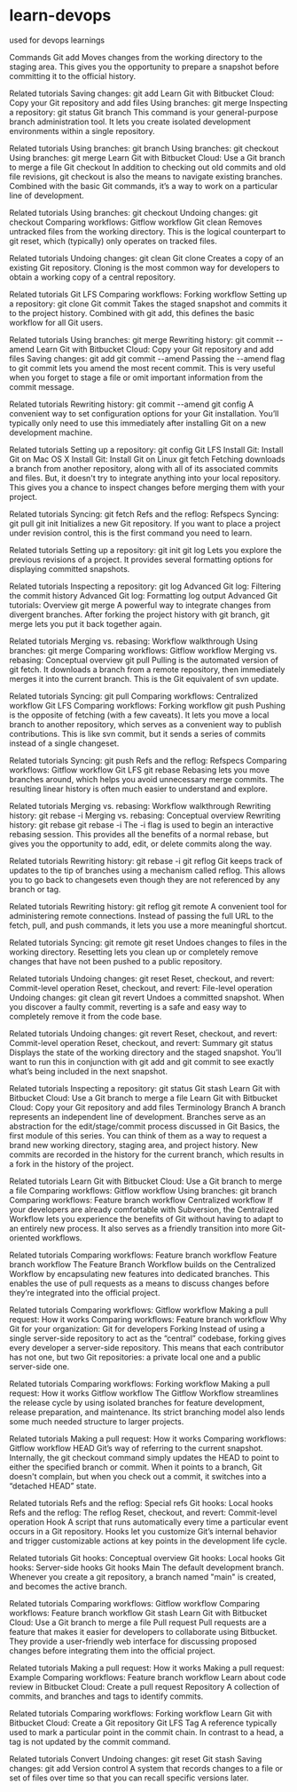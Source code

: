 # learn-devops
used for devops learnings

Commands
Git add
Moves changes from the working directory to the staging area. This gives you the opportunity to prepare a snapshot before committing it to the official history.

Related tutorials
Saving changes: git add
Learn Git with Bitbucket Cloud: Copy your Git repository and add files
Using branches: git merge
Inspecting a repository: git status
Git branch
This command is your general-purpose branch administration tool. It lets you create isolated development environments within a single repository.

Related tutorials
Using branches: git branch
Using branches: git checkout
Using branches: git merge
Learn Git with Bitbucket Cloud: Use a Git branch to merge a file
Git checkout
In addition to checking out old commits and old file revisions, git checkout is also the means to navigate existing branches. Combined with the basic Git commands, it’s a way to work on a particular line of development.

Related tutorials
Using branches: git checkout
Undoing changes: git checkout
Comparing workflows: Gitflow workflow
Git clean
Removes untracked files from the working directory. This is the logical counterpart to git reset, which (typically) only operates on tracked files.

Related tutorials
Undoing changes: git clean
Git clone
Creates a copy of an existing Git repository. Cloning is the most common way for developers to obtain a working copy of a central repository.

Related tutorials
Git LFS
Comparing workflows: Forking workflow
Setting up a repository: git clone
Git commit
Takes the staged snapshot and commits it to the project history. Combined with git add, this defines the basic workflow for all Git users.

Related tutorials
Using branches: git merge
Rewriting history: git commit --amend
Learn Git with Bitbucket Cloud: Copy your Git repository and add files
Saving changes: git add
git commit --amend
Passing the --amend flag to git commit lets you amend the most recent commit. This is very useful when you forget to stage a file or omit important information from the commit message.

Related tutorials
Rewriting history: git commit --amend
git config
A convenient way to set configuration options for your Git installation. You’ll typically only need to use this immediately after installing Git on a new development machine.

Related tutorials
Setting up a repository: git config
Git LFS
Install Git: Install Git on Mac OS X
Install Git: Install Git on Linux
git fetch
Fetching downloads a branch from another repository, along with all of its associated commits and files. But, it doesn't try to integrate anything into your local repository. This gives you a chance to inspect changes before merging them with your project.

Related tutorials
Syncing: git fetch
Refs and the reflog: Refspecs
Syncing: git pull
git init
Initializes a new Git repository. If you want to place a project under revision control, this is the first command you need to learn.

Related tutorials
Setting up a repository: git init
git log
Lets you explore the previous revisions of a project. It provides several formatting options for displaying committed snapshots.

Related tutorials
Inspecting a repository: git log
Advanced Git log: Filtering the commit history
Advanced Git log: Formatting log output
Advanced Git tutorials: Overview
git merge
A powerful way to integrate changes from divergent branches. After forking the project history with git branch, git merge lets you put it back together again.

Related tutorials
Merging vs. rebasing: Workflow walkthrough
Using branches: git merge
Comparing workflows: Gitflow workflow
Merging vs. rebasing: Conceptual overview
git pull
Pulling is the automated version of git fetch. It downloads a branch from a remote repository, then immediately merges it into the current branch. This is the Git equivalent of svn update.

Related tutorials
Syncing: git pull
Comparing workflows: Centralized workflow
Git LFS
Comparing workflows: Forking workflow
git push
Pushing is the opposite of fetching (with a few caveats). It lets you move a local branch to another repository, which serves as a convenient way to publish contributions. This is like svn commit, but it sends a series of commits instead of a single changeset.

Related tutorials
Syncing: git push
Refs and the reflog: Refspecs
Comparing workflows: Gitflow workflow
Git LFS
git rebase
Rebasing lets you move branches around, which helps you avoid unnecessary merge commits. The resulting linear history is often much easier to understand and explore.

Related tutorials
Merging vs. rebasing: Workflow walkthrough
Rewriting history: git rebase -i
Merging vs. rebasing: Conceptual overview
Rewriting history: git rebase
git rebase -i
The -i flag is used to begin an interactive rebasing session. This provides all the benefits of a normal rebase, but gives you the opportunity to add, edit, or delete commits along the way.

Related tutorials
Rewriting history: git rebase -i
git reflog
Git keeps track of updates to the tip of branches using a mechanism called reflog. This allows you to go back to changesets even though they are not referenced by any branch or tag.

Related tutorials
Rewriting history: git reflog
git remote
A convenient tool for administering remote connections. Instead of passing the full URL to the fetch, pull, and push commands, it lets you use a more meaningful shortcut.

Related tutorials
Syncing: git remote
git reset
Undoes changes to files in the working directory. Resetting lets you clean up or completely remove changes that have not been pushed to a public repository.

Related tutorials
Undoing changes: git reset
Reset, checkout, and revert: Commit-level operation
Reset, checkout, and revert: File-level operation
Undoing changes: git clean
git revert
Undoes a committed snapshot. When you discover a faulty commit, reverting is a safe and easy way to completely remove it from the code base.

Related tutorials
Undoing changes: git revert
Reset, checkout, and revert: Commit-level operation
Reset, checkout, and revert: Summary
git status
Displays the state of the working directory and the staged snapshot. You’ll want to run this in conjunction with git add and git commit to see exactly what’s being included in the next snapshot.

Related tutorials
Inspecting a repository: git status
Git stash
Learn Git with Bitbucket Cloud: Use a Git branch to merge a file
Learn Git with Bitbucket Cloud: Copy your Git repository and add files
Terminology
Branch
A branch represents an independent line of development. Branches serve as an abstraction for the edit/stage/commit process discussed in Git Basics, the first module of this series. You can think of them as a way to request a brand new working directory, staging area, and project history. New commits are recorded in the history for the current branch, which results in a fork in the history of the project.

Related tutorials
Learn Git with Bitbucket Cloud: Use a Git branch to merge a file
Comparing workflows: Gitflow workflow
Using branches: git branch
Comparing workflows: Feature branch workflow
Centralized workflow
If your developers are already comfortable with Subversion, the Centralized Workflow lets you experience the benefits of Git without having to adapt to an entirely new process. It also serves as a friendly transition into more Git-oriented workflows.

Related tutorials
Comparing workflows: Feature branch workflow
Feature branch workflow
The Feature Branch Workflow builds on the Centralized Workflow by encapsulating new features into dedicated branches. This enables the use of pull requests as a means to discuss changes before they’re integrated into the official project.

Related tutorials
Comparing workflows: Gitflow workflow
Making a pull request: How it works
Comparing workflows: Feature branch workflow
Why Git for your organization: Git for developers
Forking
Instead of using a single server-side repository to act as the “central” codebase, forking gives every developer a server-side repository. This means that each contributor has not one, but two Git repositories: a private local one and a public server-side one.

Related tutorials
Comparing workflows: Forking workflow
Making a pull request: How it works
Gitflow workflow
The Gitflow Workflow streamlines the release cycle by using isolated branches for feature development, release preparation, and maintenance. Its strict branching model also lends some much needed structure to larger projects.

Related tutorials
Making a pull request: How it works
Comparing workflows: Gitflow workflow
HEAD
Git’s way of referring to the current snapshot. Internally, the git checkout command simply updates the HEAD to point to either the specified branch or commit. When it points to a branch, Git doesn't complain, but when you check out a commit, it switches into a “detached HEAD” state.

Related tutorials
Refs and the reflog: Special refs
Git hooks: Local hooks
Refs and the reflog: The reflog
Reset, checkout, and revert: Commit-level operation
Hook
A script that runs automatically every time a particular event occurs in a Git repository. Hooks let you customize Git’s internal behavior and trigger customizable actions at key points in the development life cycle.

Related tutorials
Git hooks: Conceptual overview
Git hooks: Local hooks
Git hooks: Server-side hooks
Git hooks
Main
The default development branch. Whenever you create a git repository, a branch named "main" is created, and becomes the active branch.

Related tutorials
Comparing workflows: Gitflow workflow
Comparing workflows: Feature branch workflow
Git stash
Learn Git with Bitbucket Cloud: Use a Git branch to merge a file
Pull request
Pull requests are a feature that makes it easier for developers to collaborate using Bitbucket. They provide a user-friendly web interface for discussing proposed changes before integrating them into the official project.

Related tutorials
Making a pull request: How it works
Making a pull request: Example
Comparing workflows: Feature branch workflow
Learn about code review in Bitbucket Cloud: Create a pull request
Repository
A collection of commits, and branches and tags to identify commits.

Related tutorials
Comparing workflows: Forking workflow
Learn Git with Bitbucket Cloud: Create a Git repository
Git LFS
Tag
A reference typically used to mark a particular point in the commit chain. In contrast to a head, a tag is not updated by the commit command.

Related tutorials
Convert
Undoing changes: git reset
Git stash
Saving changes: git add
Version control
A system that records changes to a file or set of files over time so that you can recall specific versions later.
